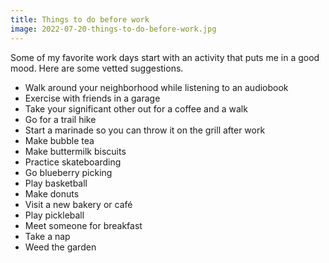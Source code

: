 ```yaml
---
title: Things to do before work
image: 2022-07-20-things-to-do-before-work.jpg
---
```


Some of my favorite work days start with an activity that puts me in a good mood. Here are some vetted suggestions.

- Walk around your neighborhood while listening to an audiobook
- Exercise with friends in a garage
- Take your significant other out for a coffee and a walk
- Go for a trail hike
- Start a marinade so you can throw it on the grill after work
- Make bubble tea
- Make buttermilk biscuits
- Practice skateboarding
- Go blueberry picking
- Play basketball
- Make donuts
- Visit a new bakery or café
- Play pickleball
- Meet someone for breakfast
- Take a nap
- Weed the garden
